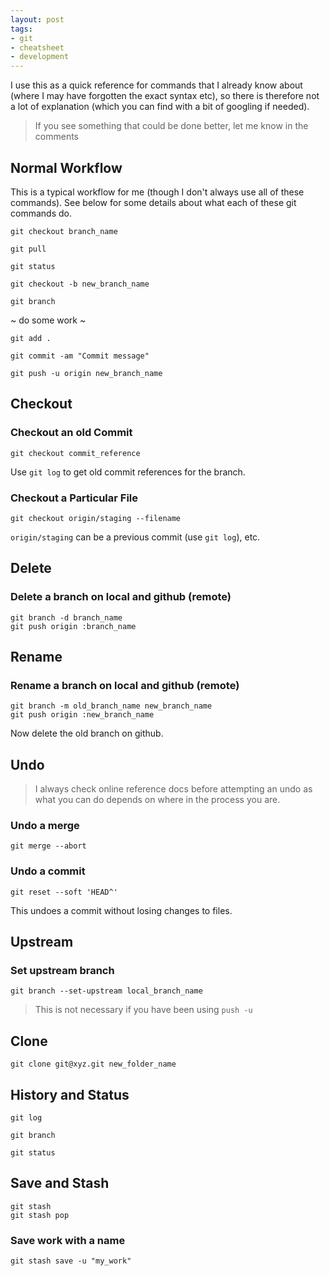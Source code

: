 ```yaml
---
layout: post
tags:
- git
- cheatsheet
- development
---
```


I use this as a quick reference for commands that I already know about (where I may have
forgotten the exact syntax etc), so there is therefore not a lot of explanation (which you can find
with a bit of googling if needed).

> If you see something that could be done better, let me know in the comments

## Normal Workflow

This is a typical workflow for me (though I don't always use all of these commands). See below for
some details about what each of these git commands do.

```
git checkout branch_name
```

```
git pull
```

```
git status
```

```
git checkout -b new_branch_name
```

```
git branch

```

~ do some work ~

```
git add .
```

```
git commit -am "Commit message"
```

```
git push -u origin new_branch_name
```

## Checkout

### Checkout an old Commit

```
git checkout commit_reference
```

Use `git log` to get old commit references for the branch.

### Checkout a Particular File

```
git checkout origin/staging --filename
```

`origin/staging` can be a previous commit (use `git log`), etc.

## Delete

### Delete a branch on local and github (remote)

```
git branch -d branch_name
git push origin :branch_name
```

## Rename

### Rename a branch on local and github (remote)

```
git branch -m old_branch_name new_branch_name
git push origin :new_branch_name
```

Now delete the old branch on github.

## Undo

> I always check online reference docs before attempting an undo as what you can do depends on where
> in the process you are.

### Undo a merge

```
git merge --abort
```

### Undo a commit

```
git reset --soft 'HEAD^'
```

This undoes a commit without losing changes to files.

## Upstream

### Set upstream branch

```
git branch --set-upstream local_branch_name
```

> This is not necessary if you have been using `push -u`

## Clone

```
git clone git@xyz.git new_folder_name
```

## History and Status

```
git log
```

```
git branch
```

```
git status
```

## Save and Stash

```
git stash
git stash pop
```

### Save work with a name

```
git stash save -u "my_work"
```
